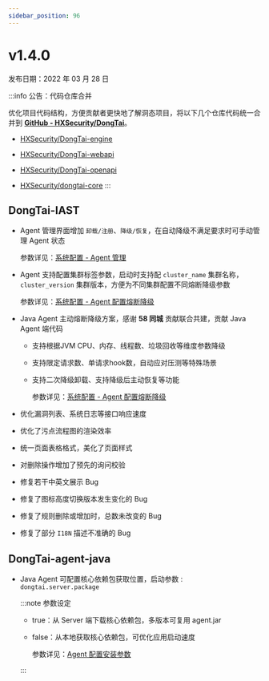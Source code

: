 ```yaml
---
sidebar_position: 96
---
```


# v1.4.0

发布日期：2022 年 03 月 28 日

:::info 公告：代码仓库合并


优化项目代码结构，方便贡献者更快地了解洞态项目，将以下几个仓库代码统一合并到 **[GitHub - HXSecurity/DongTai](https://github.com/HXSecurity/DongTai)**。

* [HXSecurity/DongTai-engine](https://github.com/HXSecurity/DongTai-engine)

* [HXSecurity/DongTai-webapi](https://github.com/HXSecurity/DongTai-webapi)

* [HXSecurity/DongTai-openapi](https://github.com/HXSecurity/DongTai-openapi)

* [HXSecurity/dongtai-core](https://github.com/HXSecurity/dongtai-core)
:::

## **DongTai-IAST**

* Agent 管理界面增加 `卸载/注册`、`降级/恢复`，在自动降级不满足要求时可手动管理 Agent 状态

	参数详见：[系统配置 - Agent 管理](../../../operation/server-configuration#agent-管理)

* Agent 支持配置集群标签参数，启动时支持配 `cluster_name` 集群名称，`cluster_version` 集群版本，方便为不同集群配置不同熔断降级参数

	参数详见：[系统配置 - Agent 配置熔断降级](../../../operation/server-configuration#熔断降级)

* Java Agent 主动熔断降级方案，感谢 **58 同城** 贡献联合共建，贡献 Java Agent 端代码

	* 支持根据JVM CPU、内存、线程数、垃圾回收等维度参数降级
	* 支持限定请求数、单请求hook数，自动应对压测等特殊场景
	* 支持二次降级卸载、支持降级后主动恢复等功能

		参数详见：[系统配置 - Agent 配置熔断降级](../../../operation/server-configuration#熔断降级)

* 优化漏洞列表、系统日志等接口响应速度

* 优化了污点流程图的渲染效率

* 统一页面表格格式，美化了页面样式

* 对删除操作增加了预先的询问校验

* 修复若干中英文展示 Bug

* 修复了图标高度切换版本发生变化的 Bug

* 修复了规则删除或增加时，总数未改变的 Bug

* 修复了部分 `I18N` 描述不准确的 Bug


## **DongTai-agent-java**

* Java Agent 可配置核心依赖包获取位置，启动参数 : `dongtai.server.package`
	
	:::note 参数设定

	* true：从 Server 端下载核心依赖包，多版本可复用 agent.jar

	* false：从本地获取核心依赖包，可优化应用启动速度

		参数详见：[Agent 配置安装参数](../../../getting-started/agent/parameter/config-java-agent#配置安装参数)

	:::





